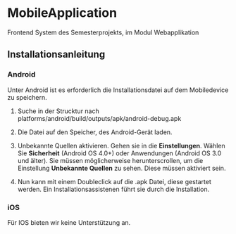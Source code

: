 # MobileApplication
Frontend System des Semesterprojekts, im Modul Webapplikation

## Installationsanleitung
### Android

Unter Android ist es erforderlich die Installationsdatei auf dem Mobiledevice zu speichern.

1. Suche in der Strucktur nach platforms/android/build/outputs/apk/android-debug.apk

2. Die Datei auf den Speicher, des Android-Gerät laden. 

3. Unbekannte Quellen aktivieren. Gehen sie in die **Einstellungen**. Wählen Sie **Sicherheit** (Android OS 4.0+) oder Anwendungen (Android OS 3.0 und älter). Sie müssen möglicherweise herunterscrollen, um die Einstellung **Unbekannte Quellen** zu sehen. Diese müssen aktiviert sein. 

4. Nun kann mit einem Doubleclick auf die .apk Datei, diese gestartet werden. Ein Installationsassistenen führt sie durch die Installation. 

### iOS

Für IOS bieten wir keine Unterstützung an. 



